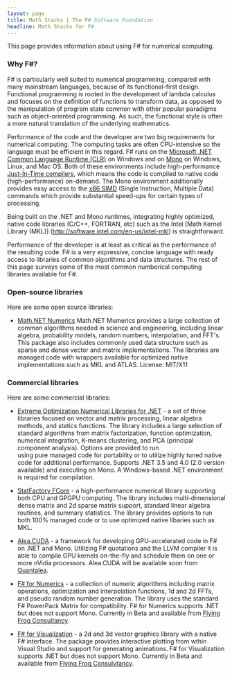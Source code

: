 ```yaml
---
layout: page
title: Math Stacks | The F# Software Foundation
headline: Math Stacks for F#
---
```


This page provides information about using F# for numerical computing.

### Why F#?

F# is particularly well suited to numerical programming, compared with many
mainstream languages, because of its functional-first design. Functional programming
is rooted in the development of lambda calculus and focuses on the definition
of functions to transform data, as opposed to the manipulation of program state common
with other popular paradigms such as object-oriented programming. 
As such, the functional style is often a more natural translation of the underlying
mathematics.

Performance of the code and the developer are two big requirements for numerical computing. 
The computing tasks are often CPU-intensive so the language must be efficient in this 
regard. F# runs on the [Microsoft .NET Common Language Runtime (CLR)](http://msdn.microsoft.com/en-us/library/ddk909ch(v=vs.71).aspx)
on Windows and on [Mono](http://www.mono-project.com/Main_Page) on Windows, Linux, and Mac OS. 
Both of these environments include high-performance 
[Just-In-Time compilers](http://en.wikipedia.org/wiki/Just-in-time_compilation), which means the 
code is compiled to native code (high-performance) on-demand. The Mono environment additionally 
provides easy access to the [x86 SIMD](http://www.counity.at/blog/2011/hardware-acceleration-in-net-part-1-1-mono-simd-introduction/)
(Single Instruction, Multiple Data) commands which provide substantial speed-ups
for certain types of processing.

Being built on the .NET and Mono runtimes, integrating highly optimized, 
native code libraries (C/C++, FORTRAN, etc) such as the Intel [Math Kernel Library (MKL)]
(http://software.intel.com/en-us/intel-mkl) is straightforward.

Performance of the developer is at least as critical as the performance of the resulting
code. F# is a very expressive, concise language with ready access to libraries of common
algorithms and data structures. The rest of this page surveys some of the most common
numberical computing libraries available for F#.


### Open-source libraries

Here are some open source libraries:

 * [Math.NET Numerics](https://github.com/mathnet/mathnet-numerics) Math.NET Mumerics provides
   a large collection of common algorithms needed in science and engineering, including
   linear algebra, probability models, random numbers, interpolation, and FFT's. This package
   also includes commonly used data structure such as sparse and dense vector and matrix
   implementations. The libraries are managed code with wrappers available for optimized native 
   implementations such as MKL and ATLAS. License: MIT/X11


### Commercial libraries

Here are some commercial libraries:

 * [Extreme Optimization Numerical Libraries for .NET](http://www.extremeoptimization.com/) - 
   a set of three libraries focused on vector and matrix processing, 
   linear algebra methods, and statics functions. The library includes a large selection of 
   standard algorithms from matrix factorization, function optimization, numerical integration, 
   K-means clustering, and PCA (principal component analysis). Options are provided to run  
   using pure managed code for portability or to utilize highly tuned native code for 
   additional performance. Supports .NET 3.5 and 4.0 (2.0 version available) and executing on Mono. 
   A Windows-based .NET environment is required for compilation.   

 * [StatFactory FCore](http://www.statfactory.co.uk/) - a high-performance numerical
   library supporting both CPU and GPGPU computing. The library includes multi-dimensional
   dense matrix and 2d sparse matrix support, standard linear algebra routines, and summary
   statistics. The library provides options to run both 100% managed code or to use optimized 
   native libaries such as MKL.

 * [Alea.CUDA]( http://www.quantalea.net/news/2012/11/Alea_CUDA.php) - a framework
   for developing GPU-accelerated code in F# on .NET and Mono. Utilizing F# quotations and the 
   LLVM compiler it is able to compile GPU kernels on-the-fly and schedule them on one or more 
   nVidia processors. Alea.CUDA will be available soon from [Quantalea](http://www.quantalea.net/).

 * [F# for Numerics](http://www.ffconsultancy.com/products/fsharp_for_numerics/) - 
   a collection of numeric algorithms including matrix operations, optimization and 
   interpolation functions, 1d and 2d FFTs, and pseudo random number generation. The library uses 
   the standard F# PowerPack Matrix for compatibility. F# for Numerics supports .NET but does not 
   support Mono. Currently in Beta and available from [Flying Frog Consultancy](http://www.ffconsultancy.com/).

 * [F# for Visualization](http://www.ffconsultancy.com/products/fsharp_for_visualization/index.html) -
   a 2d and 3d vector graphics library with a native F# interface.  The
   package provides interactive plotting from wthin Visual Studio and support for generating
   animations. F# for Visualization supports .NET but does not support Mono. Currently in 
   Beta and available from [Flying Frog Consulytancy](http://www.ffconsultancy.com/).


